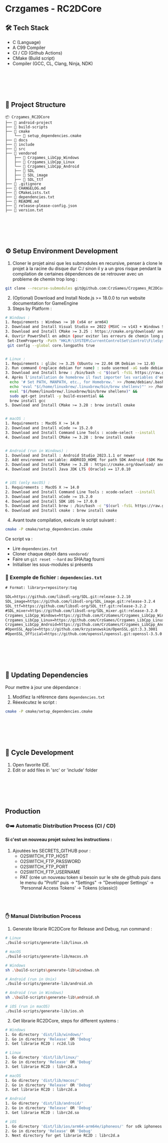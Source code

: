 # Crzgames - RC2DCore

## 🛠 Tech Stack
- C (Language)
- A C99 Compiler
- CI / CD (Github Actions)
- CMake (Build script)
- Compiler (GCC, CL, Clang, Ninja, NDK)

<br /><br /><br /><br />


## 📁 Project Structure

```
📦 Crzgames_RC2DCore
├── 📁 android-project
├── 📁 build-scripts
├── 📁 cmake
│   └── 📄 setup_dependencies.cmake
├── 📁 docs
├── 📁 include
├── 📁 src
├── 📁 vendored
│   ├── 📁 Crzgames_LibCpp_Windows
│   ├── 📁 Crzgames_LibCpp_Linux
│   └── 📁 Crzgames_LibCpp_Android
│   ├── 📁 SDL
│   ├── 📁 SDL_image
│   ├── 📁 SDL_ttf
├── 📄 .gitignore
├── 📄 CHANGELOG.md
├── 📄 CMakeLists.txt
├── 📄 dependencies.txt
├── 📄 README.md
├── 📄 release-please-config.json
├── 📄 version.txt
```

<br /><br /><br /><br />


## ⚙️ Setup Environment Development
1. Cloner le projet ainsi que les submodules en recursive, penser à clone le projet à la racine du disque dur C:/
   sinon il y a un gros risque pendant la compilation de certaines dépendences de se retrouver avec un probleme de chemin trop long :
  ```bash
  git clone --recurse-submodules git@github.com:CrzGames/Crzgames_RC2DCore.git
  ```
2. (Optional) Download and Install Node.js >= 18.0.0 to run website documentation for GameEngine
3. Steps by Platform :
  ```bash  
  # Windows :
  1. Requirements : Windows >= 10 (x64 or arm64)
  2. Download and Install Visual Studio == 2022 (MSVC >= v143 + Windows SDK >= 10) : https://visualstudio.microsoft.com/fr/downloads/
  3. Download and Install CMake >= 3.25 : https://cmake.org/download/ and add PATH ENVIRONMENT.
  4. Ouvrir PowerShell en admin (pour eviter les erreurs de chemin long possible lors du setup des dependencies) :
   Set-ItemProperty -Path "HKLM:\SYSTEM\CurrentControlSet\Control\FileSystem" -Name "LongPathsEnabled" -Value 1
   git config --global core.longpaths true

  
  # Linux :
  1. Requirements : glibc >= 3.25 (Ubuntu >= 22.04 OR Debian >= 12.0)
  2. Run command (replace debian for name) : sudo usermod -aG sudo debian
  3. Download and Install brew : /bin/bash -c "$(curl -fsSL https://raw.githubusercontent.com/Homebrew/install/HEAD/install.sh)"
  4. Après l'installation de homebrew il faut importer les variables d'environnement et installer les deux librairies : 
    echo '# Set PATH, MANPATH, etc., for Homebrew.' >> /home/debian/.bashrc && 
    echo 'eval "$(/home/linuxbrew/.linuxbrew/bin/brew shellenv)"' >> /home/debian/.bashrc && 
    eval "$(/home/linuxbrew/.linuxbrew/bin/brew shellenv)" &&
    sudo apt-get install -y build-essential &&
    brew install gcc
  5. Download and Install CMake >= 3.28 : brew install cmake


  # macOS :
  1. Requirements : MacOS X >= 14.0
  2. Download and Install xCode >= 15.2.0
  3. Download and Install Command Line Tools : xcode-select --install
  4. Download and Install CMake >= 3.28 : brew install cmake


  # Android (run in Windows) :
  1. Download and Install : Android Studio 2023.1.1 or newer
  2. Add environment variable: ANDROID_HOME for path SDK Android (SDK Manager path)
  3. Download and Install CMake >= 3.28 : https://cmake.org/download/ and add PATH ENVIRONMENT.
  4. Download and Install Java JDK LTS (Oracle) == 17.0.10


  # iOS (only macOS) :
  1. Requirements : MacOS X >= 14.0
  2. Download and Install Command Line Tools : xcode-select --install
  3. Download and Install xCode >= 15.2.0
  4. Download and Install SDK iOS >= 17.0.0
  5. Download and Install brew : /bin/bash -c "$(curl -fsSL https://raw.githubusercontent.com/Homebrew/install/HEAD/install.sh)"
  6. Download and Install cmake : brew install cmake 
  ```
  
4. Avant toute compilation, exécute le script suivant :

```bash
cmake -P cmake/setup_dependencies.cmake
```

Ce script va :
- Lire `dependencies.txt`
- Cloner chaque dépôt dans `vendored/`
- Faire un `git reset --hard` au SHA/tag fourni
- Initialiser les sous-modules si présents

### 📄 Exemple de fichier : `dependencies.txt`

```txt
# Format: library=repository:tag

SDL=https://github.com/libsdl-org/SDL.git:release-3.2.10
SDL_image=https://github.com/libsdl-org/SDL_image.git:release-3.2.4
SDL_ttf=https://github.com/libsdl-org/SDL_ttf.git:release-3.2.2
#SDL_mixer=https://github.com/libsdl-org/SDL_mixer.git:release-3.2.0
Crzgames_LibCpp_Windows=https://github.com/CrzGames/Crzgames_LibCpp_Windows.git:1798df967f4f80c5d9eec7fc92167f7e7dc8b0f6
Crzgames_LibCpp_Linux=https://github.com/CrzGames/Crzgames_LibCpp_Linux.git:393760fa85ee0c46ff5a5a3d894748ecafca4ff9
Crzgames_LibCpp_Android=https://github.com/CrzGames/Crzgames_LibCpp_Android.git:4c157946ad8e67a4df8c9158b538a0f5d3fa821a
#OpenSSL_Apple=https://github.com/krzyzanowskim/OpenSSL.git:3.3.3001
#OpenSSL_Official=https://github.com/openssl/openssl.git:openssl-3.5.0
```

<br /><br /><br /><br />


## 🔄 Updating Dependencies

Pour mettre à jour une dépendance :
1. Modifiez la référence dans `dependencies.txt`
2. Réexécutez le script :

```bash
cmake -P cmake/setup_dependencies.cmake
```

<br /><br /><br /><br />


## 🔄 Cycle Development
1. Open favorite IDE.
2. Edit or add files in 'src' or 'include' folder
  
<br /><br /><br /><br />


## Production
### ⚙️➡️ Automatic Distribution Process (CI / CD)
#### Si c'est un nouveau projet suivez les instructions : 
1. Ajoutées les SECRETS_GITHUB pour :
   - O2SWITCH_FTP_HOST
   - O2SWITCH_FTP_PASSWORD
   - O2SWITCH_FTP_PORT
   - O2SWITCH_FTP_USERNAME
   - PAT (crée un nouveau token si besoin sur le site de github puis dans le menu du "Profil" puis -> "Settings" -> "Developper Settings' -> 'Personnal Access Tokens' -> Tokens (classic))

<br /><br />

### ✋ Manual Distribution Process
1. Generate librarie RC2DCore for Release and Debug, run command :
```bash
# Linux
./build-scripts/generate-lib/linux.sh

# macOS
./build-scripts/generate-lib/macos.sh

# Windows
sh .\build-scripts\generate-lib\windows.sh

# Android (run in Unix)
./build-scripts/generate-lib/android.sh

# Android (run in Windows)
sh .\build-scripts\generate-lib\android.sh

# iOS (run in macOS)
./build-scripts/generate-lib/ios.sh
```
2. Get librarie RC2DCore, steps for different systems :
```bash
# Windows
1. Go directory 'dist/lib/windows/'
2. Go in directory 'Release' OR 'Debug'
3. Get librarie RC2D : rc2d.lib

# Linux
1. Go directory 'dist/lib/linux/'
2. Go in directory 'Release' OR 'Debug'
3. Get librarie RC2D : librc2d.a

# macOS
1. Go directory 'dist/lib/macos/'
2. Go in directory 'Release' OR 'Debug'
3. Get librarie RC2D : librc2d.a

# Android
1. Go directory 'dist/lib/android/'
2. Go in directory 'Release' OR 'Debug'
3. Get librarie RC2D : librc2d.so

# iOS
1. Go directory 'dist/lib/ios/arm64-arm64e/iphoneos/' for sdk iphoneos (arm64,arm64e) OR 'dist/lib/ios/x86_64-arm64/iphonesimulator/' for sdk iphonesimulator (x86_64,arm64)
2. Go in directory 'Release' OR 'Debug'
3. Next directory for get librarie RC2D : librc2d.a
```
